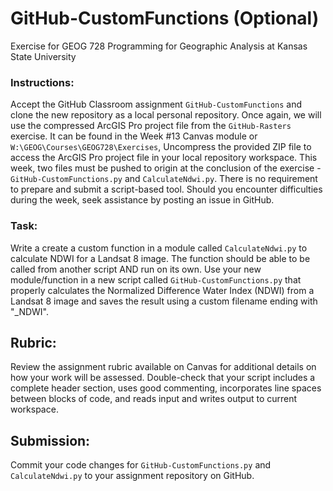 # GitHub-CustomFunctions (Optional)
Exercise for GEOG 728 Programming for Geographic Analysis at Kansas State University

### Instructions:

Accept the GitHub Classroom assignment <code>GitHub-CustomFunctions</code> and clone the new repository as a local personal repository.  Once again, we will use the compressed ArcGIS Pro project file from the <code>GitHub-Rasters</code> exercise.  It can be found in the Week #13 Canvas module or <code>W:\GEOG\Courses\GEOG728\Exercises</code>,  Uncompress the provided ZIP file to access the ArcGIS Pro project file in your local repository workspace.  This week, two files must be pushed to origin at the conclusion of the exercise - <code>GitHub-CustomFunctions.py</code> and <code>CalculateNdwi.py</code>. There is no requirement to prepare and submit a script-based tool.  Should you encounter difficulties during the week, seek assistance by posting an issue in GitHub.

### Task:

Write a create a custom function in a module called <code>CalculateNdwi.py</code> to calculate NDWI for a Landsat 8 image. The function should be able to be called from another script AND run on its own.  Use your new module/function in a new script called <code>GitHub-CustomFunctions.py</code> that properly calculates the Normalized Difference Water Index (NDWI) from a Landsat 8 image and saves the result using a custom filename ending with "_NDWI".

## Rubric:

Review the assignment rubric available on Canvas for additional details on how your work will be assessed. Double-check that your script includes a complete header section, uses good commenting, incorporates line spaces between blocks of code, and reads input and writes output to current workspace.

## Submission:

Commit your code changes for <code>GitHub-CustomFunctions.py</code> and <code>CalculateNdwi.py</code> to your assignment repository on GitHub.

